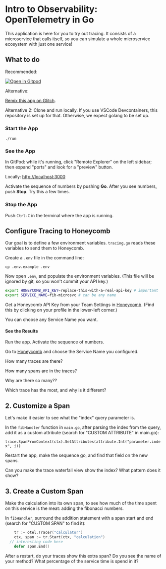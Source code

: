 # Intro to Observability: OpenTelemetry in Go

This application is here for you to try out tracing.
It consists of a microservice that calls itself, so you can simulate
a whole microservice ecosystem with just one service!

## What to do

Recommended:

[![Open in Gitpod](https://gitpod.io/button/open-in-gitpod.svg)](https://gitpod.io/#https://github.com/honeycombio/intro-to-o11y-go)

Alternative:

[Remix this app on Glitch](https://glitch.com/edit/#!/intro-to-o11y-go).

Alternative 2: Clone and run locally. If you use VSCode Devcontainers, this repository is set up for that. Otherwise, we expect golang to be set up.

### Start the App

`./run`

### See the App

In GitPod: while it's running, click "Remote Explorer" on the left sidebar; then expand "ports" and look for a "preview" button.

Locally: [http://localhost:3000](http://localhost:3000)

Activate the sequence of numbers by pushing **Go**. After you see numbers, push **Stop**. Try this a few times.

### Stop the App

Push `Ctrl-C` in the terminal where the app is running.

## Configure Tracing to Honeycomb

Our goal is to define a few environment variables. `tracing.go` reads these variables to send them to Honeycomb.

Create a `.env` file in the command line:

`cp .env.example .env`

Now open `.env`, and populate the environment variables. (This file will be ignored by git, so you won't commit your API key.)

```bash
export HONEYCOMB_API_KEY=replace-this-with-a-real-api-key # important 
export SERVICE_NAME=fib-microsvc # can be any name
```

Get a Honeycomb API Key from your Team Settings in [Honeycomb](https://ui.honeycomb.io).
(Find this by clicking on your profile in the lower-left corner.)

You can choose any Service Name you want.

#### See the Results

Run the app. Activate the sequence of numbers.

Go to [Honeycomb](https://ui.honeycomb.io) and choose the Service Name you configured.

How many traces are there?

How many spans are in the traces?

Why are there so many??

Which trace has the most, and why is it different?

## 2. Customize a Span

Let's make it easier to see what the "index" query parameter is.

In the `fibHandler` function in `main.go`, after parsing the index from the query, add it as a custom attribute (search for "CUSTOM ATTRIBUTE" in main.go):

`trace.SpanFromContext(ctx).SetAttributes(attribute.Int("parameter.index", i))`

Restart the app, make the sequence go, and find that field on the new spans.

Can you make the trace waterfall view show the index? What pattern does it show?

## 3. Create a Custom Span

Make the calculation into its own span, to see how much of the time spent on this service is the meat: adding the fibonacci numbers.

In `fibHandler`, surround the addition statement with a span start and end (search for "CUSTOM SPAN" to find it):

```go
	tr := otel.Tracer("calculator")
	ctx, span := tr.Start(ctx, "calculation")
  // interesting code here
	defer span.End()
```

After a restart, do your traces show this extra span?
Do you see the name of your method?
What percentage of the service time is spend in it?
